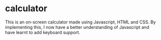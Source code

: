 # calculator
This is an on-screen calculator made using Javascript, HTML and CSS.
By implementing this, I now have a better understanding of Javascript and have learnt to add keyboard support.
